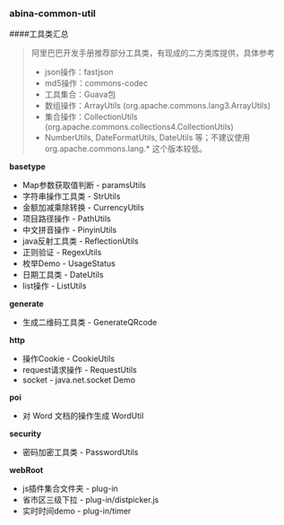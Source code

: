 
### abina-common-util

####工具类汇总

> 阿里巴巴开发手册推荐部分工具类，有现成的二方类库提供，具体参考
> - json操作：fastjson
> - md5操作：commons-codec
> - 工具集合：Guava包
> - 数组操作：ArrayUtils (org.apache.commons.lang3.ArrayUtils)
> - 集合操作：CollectionUtils (org.apache.commons.collections4.CollectionUtils)
> - NumberUtils, DateFormatUtils, DateUtils 等；不建议使用 org.apache.commons.lang.* 这个版本较低。

**basetype**
- Map参数获取值判断 - paramsUtils
- 字符串操作工具类 - StrUtils 
- 金额加减乘除转换 - CurrencyUtils
- 项目路径操作 - PathUtils
- 中文拼音操作 - PinyinUtils
- java反射工具类 - ReflectionUtils
- 正则验证 - RegexUtils
- 枚举Demo - UsageStatus
- 日期工具类 - DateUtils 
- list操作 - ListUtils

**generate**
- 生成二维码工具类 - GenerateQRcode

**http**
- 操作Cookie - CookieUtils
- request请求操作 - RequestUtils
- socket - java.net.socket Demo

**poi**
- 对 Word 文档的操作生成 WordUtil

**security**
- 密码加密工具类 - PasswordUtils

**webRoot**
- js插件集合文件夹 - plug-in 
- 省市区三级下拉 - plug-in/distpicker.js
- 实时时间demo - plug-in/timer
